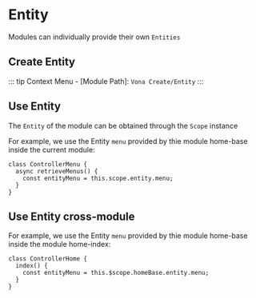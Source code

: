 # Entity

Modules can individually provide their own `Entities`

## Create Entity

::: tip
Context Menu - [Module Path]: `Vona Create/Entity`
:::

## Use Entity

The `Entity` of the module can be obtained through the `Scope` instance

For example, we use the Entity `menu` provided by thie module home-base inside the current module: 

```typescript{3}
class ControllerMenu {
  async retrieveMenus() {
    const entityMenu = this.scope.entity.menu;
  }
}
```

## Use Entity cross-module

For example, we use the Entity `menu` provided by thie module home-base inside the module home-index:

```typescript{3}
class ControllerHome {
  index() {
    const entityMenu = this.$scope.homeBase.entity.menu;
  }
}
```